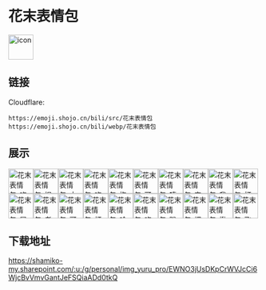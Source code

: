 # 花末表情包
<img src="https://emoji.shojo.cn/bili/src/花末表情包/icon.png" width="50" height="50" alt="icon">

## 链接
Cloudflare:
```
https://emoji.shojo.cn/bili/src/花末表情包
https://emoji.shojo.cn/bili/webp/花末表情包
```
## 展示
<img src="https://emoji.shojo.cn/bili/src/花末表情包/花末表情包-吃瓜.png" width="50" height="50" alt="花末表情包-吃瓜"><img src="https://emoji.shojo.cn/bili/src/花末表情包/花末表情包-捏脸.png" width="50" height="50" alt="花末表情包-捏脸"><img src="https://emoji.shojo.cn/bili/src/花末表情包/花末表情包-大哭.png" width="50" height="50" alt="花末表情包-大哭"><img src="https://emoji.shojo.cn/bili/src/花末表情包/花末表情包-吃我一拳.png" width="50" height="50" alt="花末表情包-吃我一拳"><img src="https://emoji.shojo.cn/bili/src/花末表情包/花末表情包-抱抱.png" width="50" height="50" alt="花末表情包-抱抱"><img src="https://emoji.shojo.cn/bili/src/花末表情包/花末表情包-可拷.png" width="50" height="50" alt="花末表情包-可拷"><img src="https://emoji.shojo.cn/bili/src/花末表情包/花末表情包-嘻嘻嘻.png" width="50" height="50" alt="花末表情包-嘻嘻嘻"><img src="https://emoji.shojo.cn/bili/src/花末表情包/花末表情包-害羞.png" width="50" height="50" alt="花末表情包-害羞"><img src="https://emoji.shojo.cn/bili/src/花末表情包/花末表情包-我画的完.png" width="50" height="50" alt="花末表情包-我画的完"><img src="https://emoji.shojo.cn/bili/src/花末表情包/花末表情包-打你.png" width="50" height="50" alt="花末表情包-打你"><img src="https://emoji.shojo.cn/bili/src/花末表情包/花末表情包-屑.png" width="50" height="50" alt="花末表情包-屑"><img src="https://emoji.shojo.cn/bili/src/花末表情包/花末表情包-老婆.png" width="50" height="50" alt="花末表情包-老婆"><img src="https://emoji.shojo.cn/bili/src/花末表情包/花末表情包-可以.png" width="50" height="50" alt="花末表情包-可以"><img src="https://emoji.shojo.cn/bili/src/花末表情包/花末表情包-打咩.png" width="50" height="50" alt="花末表情包-打咩"><img src="https://emoji.shojo.cn/bili/src/花末表情包/花末表情包-哈哈哈.png" width="50" height="50" alt="花末表情包-哈哈哈"><img src="https://emoji.shojo.cn/bili/src/花末表情包/花末表情包-吃pocky.png" width="50" height="50" alt="花末表情包-吃pocky"><img src="https://emoji.shojo.cn/bili/src/花末表情包/花末表情包-蹭蹭脸.png" width="50" height="50" alt="花末表情包-蹭蹭脸"><img src="https://emoji.shojo.cn/bili/src/花末表情包/花末表情包-埋一下.png" width="50" height="50" alt="花末表情包-埋一下"><img src="https://emoji.shojo.cn/bili/src/花末表情包/花末表情包-揪脸.png" width="50" height="50" alt="花末表情包-揪脸"><img src="https://emoji.shojo.cn/bili/src/花末表情包/花末表情包-飞吻.png" width="50" height="50" alt="花末表情包-飞吻">

## 下载地址

https://shamiko-my.sharepoint.com/:u:/g/personal/img_yuru_pro/EWNO3jUsDKpCrWVJcCi6WjcBvVmvGantJeFSQiaADd0tkQ